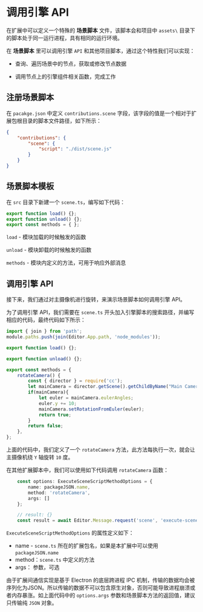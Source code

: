 # 调用引擎 API

在扩展中可以定义一个特殊的 **场景脚本** 文件，该脚本会和项目中 `assets\` 目录下的脚本处于同一运行进程，具有相同的运行环境。 

在 **场景脚本** 里可以调用引擎 `API` 和其他项目脚本，通过这个特性我们可以实现：

- 查询、遍历场景中的节点，获取或修改节点数据

- 调用节点上的引擎组件相关函数，完成工作

## 注册场景脚本

在 `pacakge.json` 中定义 `contributions.scene` 字段，该字段的值是一个相对于扩展包根目录的脚本文件路径，如下所示：

```json
{
    "contributions": {
        "scene": {
            "script": "./dist/scene.js"
        }
    }
}
```

## 场景脚本模板

在 `src` 目录下新建一个 `scene.ts`，编写如下代码：
```typescript
export function load() {};
export function unload() {};
export const methods = { };
```

`load` - 模块加载的时候触发的函数

`unload` - 模块卸载的时候触发的函数

`methods` - 模块内定义的方法，可用于响应外部消息


## 调用引擎 API

接下来，我们通过对主摄像机进行旋转，来演示场景脚本如何调用引擎 API。

为了调用引擎 API，我们需要在 `scene.ts` 开头加入引擎脚本的搜索路径，并编写相应的代码，最终代码如下所示：

```typescript
import { join } from 'path';
module.paths.push(join(Editor.App.path, 'node_modules'));

export function load() {};

export function unload() {};

export const methods = {
    rotateCamera() {
        const { director } = require('cc');
        let mainCamera = director.getScene().getChildByName("Main Camera");
        if(mainCamera){
            let euler = mainCamera.eulerAngles;
            euler.y += 10;
            mainCamera.setRotationFromEuler(euler);
            return true;
        }
        return false;
    },
};
```

上面的代码中，我们定义了一个 `rotateCamera` 方法，此方法每执行一次，就会让主摄像机绕 `Y` 轴旋转 `10` 度。

在其他扩展脚本中，我们可以使用如下代码调用 `rotateCamera` 函数：
```typescript
    const options: ExecuteSceneScriptMethodOptions = {
        name: packageJSON.name,
        method: 'rotateCamera',
        args: []
    };

    // result: {}
    const result = await Editor.Message.request('scene', 'execute-scene-script', options);
```

`ExecuteSceneScriptMethodOptions` 的属性定义如下：
- name - `scene.ts` 所在的扩展包名，如果是本扩展中可以使用 `packageJSON.name`
- method：`scene.ts` 中定义的方法
- args： 参数，可选

由于扩展间通信实现是基于 Electron 的底层跨进程 IPC 机制，传输的数据均会被序列化为JSON。所以传输的数据不可以包含原生对象，否则可能导致进程崩溃或者内存暴涨。如上面代码中的 `options.args` 参数和场景脚本方法的返回值，建议只传输纯 `JSON` 对象。
